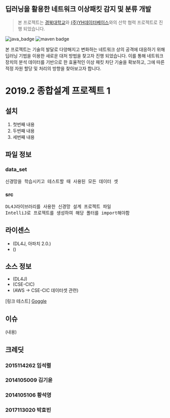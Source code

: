## 딥러닝을 활용한 네트워크 이상패킷 감지 및 분류 개발
> 본 프로젝트는 [경북대학교](http://knu.ac.kr/wbbs/)와 [(주)YH데이터베이스](http://www.yhdatabase.com/)와의 산학 협력 프로젝트로 진행 되었습니다.

![java_badge](https://img.shields.io/badge/java-%3E%3D1.7(x64)-blue)
![maven badge](https://img.shields.io/badge/maven-%3E%3D3.5.3-red)

본 프로젝트는 기술의 발달로 다양해지고 변화하는 네트워크 상의 공격에 대응하기 위해 딥러닝 기법을 이용한 새로운 대처 방법을 찾고자 진행 되었습니다. 이를 통해 네트워크 장치의 분석 데이터를 기반으로 한 효율적인 이상 패킷 차단 기술을 확보하고, 그에 따른 적정 자원 할당 및 처리의 방향을 찾아보고자 합니다.
# 2019.2 종합설계 프로젝트 1

## 설치
1. 첫번째 내용
2. 두번째 내용
3. 세번째 내용


## 파일 정보
### data_set
<pre>
신경망을 학습시키고 테스트할 때 사용된 모든 데이터 셋
</pre>
### src
<pre>
DL4J라이브러리를 사용한 신경망 설계 프로젝트 파일
IntelliJ로 프로젝트를 생성하여 해당 폴터를 import해야함
</pre>


## 라이센스
* (DL4J, 아파치 2.0.)
* ()


## 소스 정보
* (DL4J)
* (CSE-CIC)
* (AWS -> CSE-CIC 데이터셋 관련)

[링크 테스트] [Goggle](https://google.com)


## 이슈
(내용)


## 크레딧
### 2015114262 임석렬
### 2014105009 김기윤
### 2014105106 황석영
### 2017113020 박효빈
